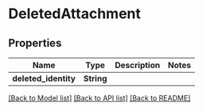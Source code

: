 # DeletedAttachment

## Properties

Name | Type | Description | Notes
------------ | ------------- | ------------- | -------------
**deleted_identity** | **String** |  | 

[[Back to Model list]](../README.md#documentation-for-models) [[Back to API list]](../README.md#documentation-for-api-endpoints) [[Back to README]](../README.md)


